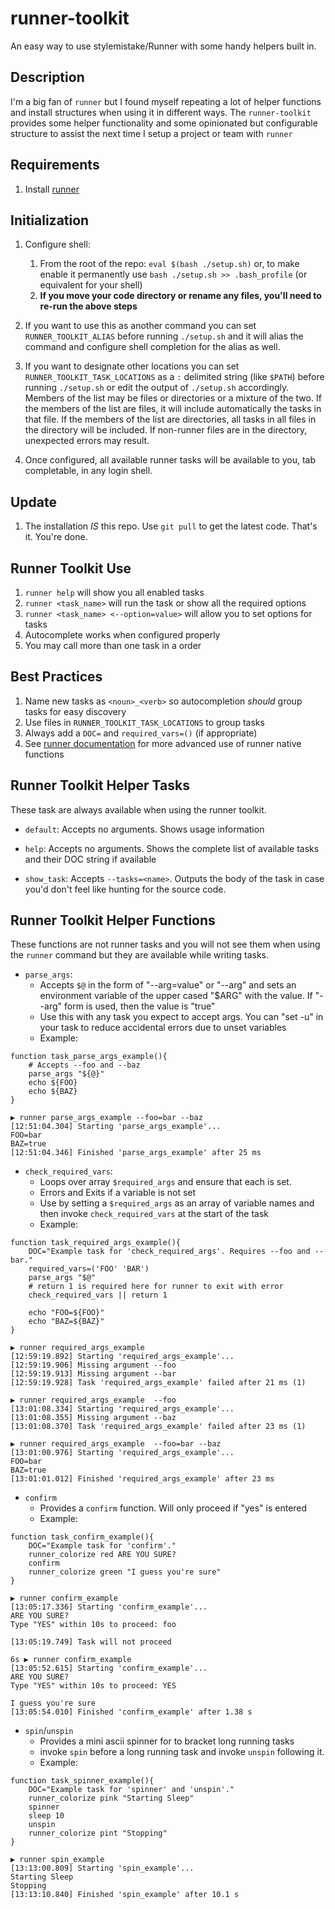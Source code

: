 # runner-toolkit
An easy way to use stylemistake/Runner with some handy helpers built in.

## Description

I'm a big fan of `runner` but I found myself repeating a lot of helper functions and install structures when using it in different ways.  The `runner-toolkit` provides some helper functionality and some opinionated but configurable structure to assist the next time I setup a project or team with `runner`

## Requirements

1. Install [runner](https://github.com/stylemistake/runner)

## Initialization

1. Configure shell:
    1. From the root of the repo: `eval $(bash ./setup.sh)` or, to make enable it permanently use `bash ./setup.sh >> .bash_profile` (or equivalent for your shell)
    1. **If you move your code directory or rename any files, you'll need to re-run the above steps**

1. If you want to use this as another command you can set `RUNNER_TOOLKIT_ALIAS` before running `./setup.sh` and it will alias the command and configure shell completion for the alias as well.

1. If you want to designate other locations you can set `RUNNER_TOOLKIT_TASK_LOCATIONS` as a `:` delimited string (like `$PATH`)  before running `./setup.sh` or edit the output of `./setup.sh` accordingly. Members of the list may be files or directories or a mixture of the two. If the members of the list are files, it will include automatically the tasks in that file. If the members of the list are directories, all tasks in all files in the directory will be included. If non-runner files are in the directory, unexpected errors may result.

1. Once configured, all available runner tasks will be available to you, tab completable, in any login shell.

## Update

1. The installation _IS_ this repo. Use `git pull` to get the latest code. That's it. You're done.

## Runner Toolkit Use

1. `runner help` will show you all enabled tasks
1. `runner <task_name>` will run the task or show all the required options
1. `runner <task_name> <--option=value>` will allow you to set options for tasks
1. Autocomplete works when configured properly
1. You may call more than one task in a order

## Best Practices

1. Name new tasks as `<noun>_<verb>` so autocompletion _should_ group tasks for easy discovery
1. Use files in `RUNNER_TOOLKIT_TASK_LOCATIONS` to group tasks
1. Always add a `DOC=` and `required_vars=()` (if appropriate)
1. See [runner documentation](https://github.com/stylemistake/runner#runnerfile) for more advanced use of runner native functions

## Runner Toolkit Helper Tasks
These task are always available when using the runner toolkit.

* `default`: Accepts no arguments. Shows usage information

* `help`: Accepts no arguments. Shows the complete list of available tasks and their DOC string if available

* `show_task`: Accepts `--tasks=<name>`. Outputs the body of the task in case you'd don't feel like hunting for the source code.

## Runner Toolkit Helper Functions
These functions are not runner tasks and you will not see them when using the `runner` command but they are available while writing tasks.

* `parse_args`:
    * Accepts `$@` in the form of "--arg=value" or "--arg" and sets an environment variable of the upper cased "$ARG" with the value. If "--arg" form is used, then the value is "true"
    * Use this with any task you expect to accept args. You can "set -u" in your task to reduce accidental errors due to unset variables
    * Example:
```
function task_parse_args_example(){
    # Accepts --foo and --baz
    parse_args "${@}"
    echo ${FOO}
    echo ${BAZ}
}
```
```
▶ runner parse_args_example --foo=bar --baz
[12:51:04.304] Starting 'parse_args_example'...
FOO=bar
BAZ=true
[12:51:04.346] Finished 'parse_args_example' after 25 ms
```

* `check_required_vars`:
   * Loops over array `$required_args` and ensure that each is set.
   * Errors and Exits if a variable is not set
   * Use by setting a `$required_args` as an array of variable names and then invoke `check_required_vars` at the start of the task
   * Example:
```
function task_required_args_example(){
    DOC="Example task for 'check_required_args'. Requires --foo and --bar."
    required_vars=('FOO' 'BAR')
    parse_args "$@"
    # return 1 is required here for runner to exit with error
    check_required_vars || return 1

    echo "FOO=${FOO}"
    echo "BAZ=${BAZ}"
}
```
```
▶ runner required_args_example
[12:59:19.892] Starting 'required_args_example'...
[12:59:19.906] Missing argument --foo
[12:59:19.913] Missing argument --bar
[12:59:19.928] Task 'required_args_example' failed after 21 ms (1)
```
```
▶ runner required_args_example  --foo
[13:01:08.334] Starting 'required_args_example'...
[13:01:08.355] Missing argument --baz
[13:01:08.370] Task 'required_args_example' failed after 23 ms (1)
```
```
▶ runner required_args_example  --foo=bar --baz
[13:01:00.976] Starting 'required_args_example'...
FOO=bar
BAZ=true
[13:01:01.012] Finished 'required_args_example' after 23 ms
```

* `confirm`
    * Provides a `confirm` function. Will only proceed if "yes" is entered
    * Example:
```
function task_confirm_example(){
    DOC="Example task for 'confirm'."
    runner_colorize red ARE YOU SURE?
    confirm
    runner_colorize green "I guess you're sure"
}
```
```
▶ runner confirm_example
[13:05:17.336] Starting 'confirm_example'...
ARE YOU SURE?
Type "YES" within 10s to proceed: foo

[13:05:19.749] Task will not proceed
```
```
6s ▶ runner confirm_example
[13:05:52.615] Starting 'confirm_example'...
ARE YOU SURE?
Type "YES" within 10s to proceed: YES

I guess you're sure
[13:05:54.010] Finished 'confirm_example' after 1.38 s
```

* `spin`/`unspin`
    * Provides a mini ascii spinner for to bracket long running tasks
    * invoke `spin` before a long running task and invoke `unspin` following it.
    * Example:
```
function task_spinner_example(){
    DOC="Example task for 'spinner' and 'unspin'."
    runner_colorize pink "Starting Sleep"
    spinner
    sleep 10
    unspin
    runner_colorize pint "Stopping"
}
```
```
▶ runner spin_example
[13:13:00.809] Starting 'spin_example'...
Starting Sleep
Stopping
[13:13:10.840] Finished 'spin_example' after 10.1 s
```
